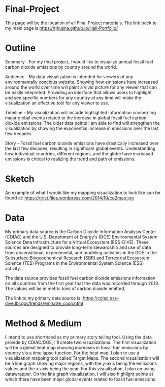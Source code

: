 # Final-Project
This page will be the location of all Final Project materials. The link back to my main page is https://tjhusna.github.io/Hall-Portfolio/

# Outline
Summary - For my final project, I would like to visualize annual fossil fuel carbon dioxide emissions by country around the world. 

Audience - My data visualization is intended for viewers of any environmentally concious website. Showing how emissions have increased around the world over time will paint a vivid picture for any viewer that can be easily intepreted. Providing an interface that allows users to highlight and see specific numbers for any country at any time will make the visualization an effective tool for any viewer to use.

Timeline - My visualization will include highlighted information concerning major global events related to the increase in global fossil fuel carbon dioxide emissions. The older data points I am able to find will strengthen the visualization by showing the exponential increase in emissions over the last few decades.

Story - Fossil fuel carbon dioxide emissions have drastically increased over the last few decades, resulting in significant global events. Understanding how individual countries, different regions, and the globe have increased emissions is critical to realizing the trend and path of emissions. 

# Sketch
An example of what I would like my mapping visualization to look like can be found at: https://grist.files.wordpress.com/2014/10/co2map.jpg

# Data
My primary data source is the Carbon Dioxide Information Analysis Center (CDIAC) and the U.S. Department of Energy's (DOE) Environmental System Science Data Infrastructure for a Virtual Ecosystem (ESS-DIVE). These sources are designed to provide long-term stewardship and use of data from observational, experimental, and modeling activities in the DOE in the Subsurface Biogeochemical Research (SBR) and Terrestrial Ecosystem Science (TES) Programs in the Environmental System Science (ESS) activity. 

The data source provides fossil fuel carbon dioxide emissions information on all countries from the first year that the data was recorded through 2018. The values will be in metric tons of carbon dioxide emitted. 

The link to my primary data source is: https://cdiac.ess-dive.lbl.gov/trends/emis/tre_coun.html 

# Method & Medium
I intend to use shorthand as my primary story telling tool. Using the data provide by CDIAC/DOE, I'll create two visualizations. The first visualization will be a global heat map showing increases in fossil fuel emissions by country via a time lapse function. For the heat map, I plan to use a visualization mapping tool called Target Maps. The second visualization will be a line graph showing major regions, with the y-axis being the emissions values and the x-axis being the year. For this visualization, I plan on using datawrapper. On the line graph visualization, I will also highlight points at which there have been major global events related to fossil fuel emissions. 
